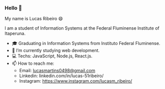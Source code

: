 ### Hello 👋
My name is Lucas Ribeiro 😄 

I am a student of Information Systems at the Federal Fluminense Institute of Itaperuna.

- 🎓 Graduating in Information Systems from Instituto Federal Fluminense.
- 🌱 I’m currently studying web development.
- 💻 Techs: JavaScript, Node.js, React.js.
- 📫 How to reach me:
  - Email: lucasmartins0498@gmail.com
  - Linkedin: linkedin.com/in/lucas-51ribeiro/
  - Instagram: https://www.instagram.com/lucasm_ribeiro/
<!--
**lucasmartinsribeiro/lucasmartinsribeiro** is a ✨ _special_ ✨ repository because its `README.md` (this file) appears on your GitHub profile.

Here are some ideas to get you started:

- 🔭 I’m currently working on ...
- 🌱 I’m currently learning ...
- 👯 I’m looking to collaborate on ...
- 🤔 I’m looking for help with ...
- 💬 Ask me about ...
- 📫 How to reach me: ...
- 😄 Pronouns: ...
- ⚡ Fun fact: ...
-->

